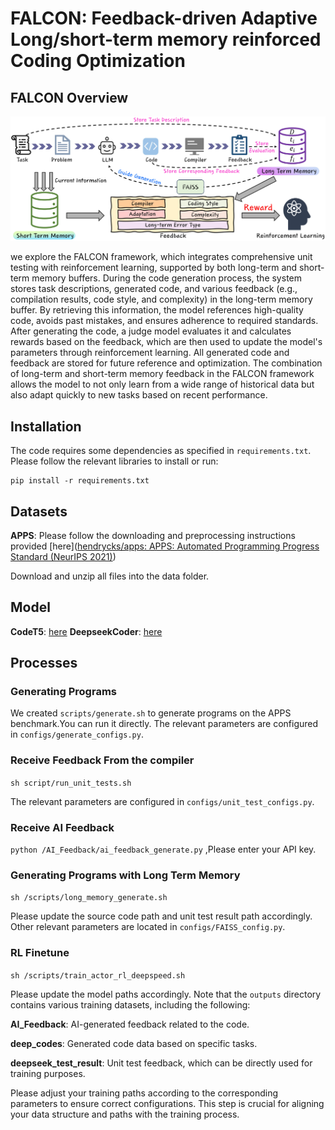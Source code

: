 # FALCON: Feedback-driven Adaptive Long/short-term memory reinforced Coding Optimization

## FALCON Overview
![overview](https://github.com/liturte/FALCON/blob/main/Data/overview%20(1).jpg)

we explore the FALCON framework, which integrates comprehensive unit testing with reinforcement learning, supported by both long-term and short-term memory buffers. During the code generation process, the system stores task descriptions, generated code, and various feedback (e.g., compilation results, code style, and complexity) in the long-term memory buffer. By retrieving this information, the model references high-quality code, avoids past mistakes, and ensures adherence to required standards. After generating the code, a judge model evaluates it and calculates rewards based on the feedback, which are then used to update the model's parameters through reinforcement learning. All generated code and feedback are stored for future reference and optimization. The combination of long-term and short-term memory feedback in the FALCON framework allows the model to not only learn from a wide range of historical data but also adapt quickly to new tasks based on recent performance.

## Installation

The code requires some dependencies as specified in `requirements.txt`. Please follow the relevant libraries to install or run:

```
pip install -r requirements.txt
```

## Datasets

**APPS**: Please follow the downloading and preprocessing instructions provided [here]([hendrycks/apps: APPS: Automated Programming Progress Standard (NeurIPS 2021)](https://github.com/hendrycks/apps))

Download and unzip all files into the data folder.

## Model
**CodeT5**: [here](https://huggingface.co/Liturte123/codeT5-FALCON)
**DeepseekCoder**: [here](https://huggingface.co/Liturte123/Deepseek-FALCON)

## Processes

### Generating Programs

We created `scripts/generate.sh` to generate programs on the APPS benchmark.You can run it directly. The relevant parameters are configured in `configs/generate_configs.py`.

### Receive Feedback From the compiler

 `sh script/run_unit_tests.sh`

The relevant parameters are configured in `configs/unit_test_configs.py`.

### Receive AI Feedback

 `python /AI_Feedback/ai_feedback_generate.py` ,Please enter your API key.

### Generating Programs with Long Term Memory

 `sh /scripts/long_memory_generate.sh`

Please update the source code path and unit test result path accordingly. Other relevant parameters are located in `configs/FAISS_config.py`.

### RL Finetune

  `sh /scripts/train_actor_rl_deepspeed.sh` 

Please update the model paths accordingly. Note that the `outputs` directory contains various training datasets, including the following:

**AI_Feedback**: AI-generated feedback related to the code.

**deep_codes**: Generated code data based on specific tasks.

**deepseek_test_result**: Unit test feedback, which can be directly used for training purposes.

Please adjust your training paths according to the corresponding parameters to ensure correct configurations. This step is crucial for aligning your data structure and paths with the training process.

